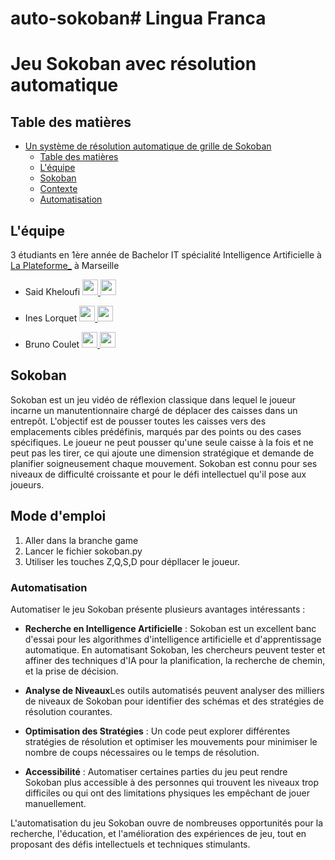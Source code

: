 # auto-sokoban# Lingua Franca
# Jeu Sokoban avec résolution automatique

## Table des matières

- [Un système de résolution automatique de grille de Sokoban ](#un-système-de-résolution-automatique-de-grille-de-sokoban)
  - [Table des matières](#table-des-matières)
  - [L'équipe](#léquipe)
  - [Sokoban](#sokoban)
  - [Contexte](#contexte)
  - [Automatisation](#automatisation)

## L'équipe
3 étudiants en 1ère année de Bachelor IT spécialité Intelligence Artificielle à [La Plateforme_](https://laplateforme.io/) à Marseille

- Said Kheloufi
  <a href="https://www.linkedin.com/in/said-kheloufi/">
    <img src="images/linkedin.png" width=25>
  </a>
  <a href="https://github.com/said-kheloufi">
    <img src="images/github.png" width=25>
  </a>

- Ines Lorquet
  <a href="https://www.linkedin.com/in/ines-lorquet-35b90128b/">
    <img src="images/linkedin.png" width=25>
  </a>
  <a href="https://github.com/ines-lorquet">
    <img src="images/github.png" width=25>
  </a>

- Bruno Coulet
  <a href="https://www.linkedin.com/in/bruno-coulet-35b90128b/">
    <img src="images/linkedin.png" width=25>
  </a>
  <a href="https://github.com/bruno-coulet">
    <img src="images/github.png" width=25>
  </a>

## Sokoban

Sokoban est un jeu vidéo de réflexion classique dans lequel le joueur incarne un manutentionnaire chargé de déplacer des caisses dans un entrepôt. L'objectif est de pousser toutes les caisses vers des emplacements cibles prédéfinis, marqués par des points ou des cases spécifiques. Le joueur ne peut pousser qu'une seule caisse à la fois et ne peut pas les tirer, ce qui ajoute une dimension stratégique et demande de planifier soigneusement chaque mouvement. Sokoban est connu pour ses niveaux de difficulté croissante et pour le défi intellectuel qu'il pose aux joueurs.

## Mode d'emploi

1. Aller dans la branche game
2. Lancer le fichier sokoban.py
3. Utiliser les touches Z,Q,S,D pour dépllacer le joueur.

### Automatisation

Automatiser le jeu Sokoban présente plusieurs avantages intéressants :

  - **Recherche en Intelligence Artificielle** : Sokoban est un excellent banc d'essai pour les algorithmes d'intelligence artificielle et d'apprentissage automatique. En automatisant Sokoban, les chercheurs peuvent tester et affiner des techniques d'IA pour la planification, la recherche de chemin, et la prise de décision.

  - **Analyse de Niveaux**Les outils automatisés peuvent analyser des milliers de niveaux de Sokoban pour identifier des schémas et des stratégies de résolution courantes. 

  - **Optimisation des Stratégies** : Un code peut explorer différentes stratégies de résolution et optimiser les mouvements pour minimiser le nombre de coups nécessaires ou le temps de résolution.

  - **Accessibilité** :  Automatiser certaines parties du jeu peut rendre Sokoban plus accessible à des personnes qui trouvent les niveaux trop difficiles ou qui ont des limitations physiques les empêchant de jouer manuellement.

L'automatisation du jeu Sokoban ouvre de nombreuses opportunités pour la recherche, l'éducation, et l'amélioration des expériences de jeu, tout en proposant des défis intellectuels et techniques stimulants.

  